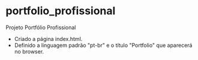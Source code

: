 # portfolio_profissional
Projeto Portfólio Profissional

- Criado a página index.html.
- Definido a linguagem padrão "pt-br" e o título "Portfolio" que aparecerá no browser.
